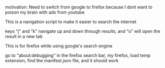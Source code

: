 motivation: Need to switch from google to firefox because I dont want to poison my brain with ads from youtube

This is a navigation script to make it easier to search the internet

keys "j" and "k" navigate up and down through results, and "o" will open
the result in a new tab

This is for firefox while using google's search engine

go to "about:debugging" in the firefox search bar, my firefox, load temp extension, find the manifest.json file, and it should work
